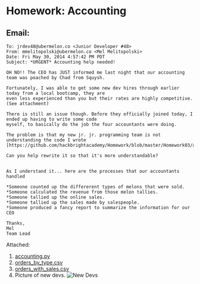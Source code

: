 Homework: Accounting
=======

Email:
-------

```
To: jrdev48@ubermelon.co <Junior Developer #48>
From: mmelitopolski@ubermelon.co <Mel Melitopolski> 
Date: Fri May 30, 2014 4:57:42 PM PDT
Subject: *URGENT* Accounting help needed!

OH NO!! The CEO has JUST informed me last night that our accounting team was poached by Chad from Squysh.

Fortunately, I was able to get some new dev hires through earlier today from a local bootcamp, they are 
even less experienced than you but their rates are highly competitive. (See attachment)

There is still an issue though. Before they officially joined today, I ended up having to write some code 
myself, to basically do the job the four accountants were doing.

The problem is that my new jr. jr. programming team is not understanding the code I wrote 
[https://github.com/hackbrightacademy/Homework/blob/master/Homework03/accounting.py]

Can you help rewrite it so that it's more understandable?


As I understand it... here are the processes that our accountants handled

*Someone counted up the differerent types of melons that were sold.
*Someone calculated the revenue from those melon tallies.
*Someone tallied up the online sales.
*Someone tallied up the sales made by salespeople.
*Someone produced a fancy report to summarize the information for our CEO

Thanks,
Mel
Team Lead
```

Attached:

1. [accounting.py](https://raw.githubusercontent.com/hackbrightacademy/Homework/master/Homework03/accounting.py)
1. [orders_by_type.csv](https://raw.githubusercontent.com/hackbrightacademy/Homework/master/Homework03/orders_by_type.csv)
1. [orders_with_sales.csv](https://raw.githubusercontent.com/hackbrightacademy/Homework/master/Homework03/orders_by_type.csv)
1. Picture of new devs. ![New Devs](http://2.bp.blogspot.com/-zUyZGIGXxt4/UUH6FeX6mII/AAAAAAAAAZE/KjQivZ1OQRY/s1600/BBC+cracking+the+code+2.png)

